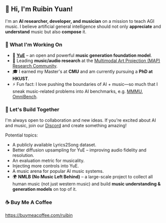 <!--
**a43992899/a43992899** is a ✨ _special_ ✨ repository because its `README.md` (this file) appears on your GitHub profile.

Here are some ideas to get you started:

- 🔭 I’m currently working on ...
- 🌱 I’m currently learning ...
- 👯 I’m looking to collaborate on ...
- 🤔 I’m looking for help with ...
- 💬 Ask me about ...
- 📫 How to reach me: ...
- 😄 Pronouns: ...
- ⚡ Fun fact: ...
-->

## 👋 Hi, I'm Ruibin Yuan!  

I'm an **AI researcher, developer, and musician** on a mission to teach AGI music. I believe artificial general intelligence should not only **appreciate** and **understand** music but also **compose** it.  

### 🚀 What I'm Working On  
- 🎵 **[YuE](https://github.com/multimodal-art-projection/YuE)** – an open and powerful **music generation foundation model**.  
- 🎤 Leading **music/audio research** at the [Multimodal Art Projection (MAP) Research Community](https://huggingface.co/m-a-p). 
- 🎓 I earned my Master's at **CMU** and am currently pursuing a **PhD at HKUST**.  
- ⚡ Fun fact: I love pushing the boundaries of AI + music—so much that I sneak music-related problems into AI benchmarks, e.g. [MMMU](https://huggingface.co/datasets/MMMU/MMMU), [OmniBench](https://github.com/multimodal-art-projection/OmniBench).

### 🌟 Let's Build Together  
I'm always open to collaboration and new ideas. If you're excited about AI and music, join our [Discord](https://discord.gg/Z8ZHxS44uE) and create something amazing!

Potential topics:
- A publicly available Lyrics2Song dataset.  
- Better diffusion upsampling for YuE – improving audio fidelity and resolution.  
- An evaluation metric for musicality.  
- Injecting more controls into YuE.  
- A music arena for popular AI music systems.  
- 🌍 **NMLB (No Music Left Behind)** – a large-scale project to collect all human music (not just western music) and build **music understanding & generation models** on top of it.  

### ☕ Buy Me A Coffee
https://buymeacoffee.com/ruibin
